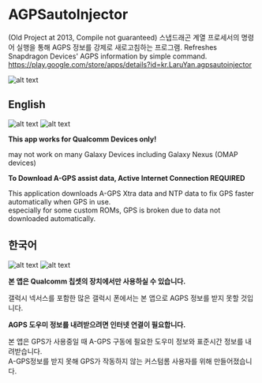 # AGPSautoInjector
(Old Project at 2013, Compile not guaranteed) 스냅드래곤 계열 프로세서의 명령어 실행을 통해 AGPS 정보를 강제로 새로고침하는 프로그램. Refreshes Snapdragon Devices' AGPS information by simple command.  
https://play.google.com/store/apps/details?id=kr.LaruYan.agpsautoinjector

![alt text](https://raw.githubusercontent.com/LaruYan/AGPSautoInjector/readme/doc/icon_googlePlay.png "Launcher Icon")

## English
![alt text](https://raw.githubusercontent.com/LaruYan/AGPSautoInjector/readme/doc/en/main_img.png "Main screen")
![alt text](https://raw.githubusercontent.com/LaruYan/AGPSautoInjector/readme/doc/en/gps_injecting_msg.png "Message shown while using GPS app")

**This app works for Qualcomm Devices only!**

may not work on many Galaxy Devices including Galaxy Nexus (OMAP devices)


**To Download A-GPS assist data, Active Internet Connection REQUIRED**

This application downloads A-GPS Xtra data and NTP data to fix GPS faster automatically when GPS in use.  
especially for some custom ROMs, GPS is broken due to data not downloaded automatically.


## 한국어
![alt text](https://raw.githubusercontent.com/LaruYan/AGPSautoInjector/readme/doc/ko/main_img.png "메인 화면")
![alt text](https://raw.githubusercontent.com/LaruYan/AGPSautoInjector/readme/doc/ko/gps_injecting_msg.png "GPS 앱에서 표시되는 메시지")

**본 앱은 Qualcomm 칩셋의 장치에서만 사용하실 수 있습니다.**

갤럭시 넥서스를 포함한 많은 갤럭시 폰에서는 본 앱으로 AGPS 정보를 받지 못할 것입니다. 


**AGPS 도우미 정보를 내려받으려면 인터넷 연결이 필요합니다.**

본 앱은 GPS가 사용중일 때 A-GPS 구동에 필요한 도우미 정보와 표준시간 정보를 내려받습니다.  
A-GPS정보를 받지 못해 GPS가 작동하지 않는 커스텀롬 사용자를 위해 만들어졌습니다.

